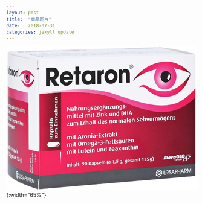 ```yaml
---
layout: post
title:  "商品图片"
date:   2018-07-31
categories: jekyll update
---
```

  ![正面图](/assets/shot.jpg){:width="65%"}

